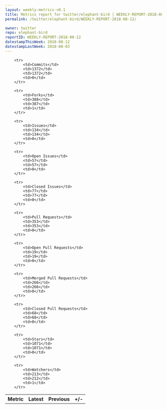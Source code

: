 ```yaml
---
layout: weekly-metrics-v0.1
title: Metrics report for twitter/elephant-bird | WEEKLY-REPORT-2018-08-12
permalink: /twitter/elephant-bird/WEEKLY-REPORT-2018-08-12/

owner: twitter
repo: elephant-bird
reportID: WEEKLY-REPORT-2018-08-12
datestampThisWeek: 2018-08-12
datestampLastWeek: 2018-08-03
---
```




<table style="width: 100%;">
    <tr>
        <th>Metric</th>
        <th>Latest</th>
        <th>Previous</th>
        <th>+/-</th>
    </tr>

        <tr>
            <td>Commits</td>
            <td>1372</td>
            <td>1372</td>
            <td>0</td>
        </tr>
        
        <tr>
            <td>Forks</td>
            <td>388</td>
            <td>387</td>
            <td>1</td>
        </tr>
        
        <tr>
            <td>Issues</td>
            <td>134</td>
            <td>134</td>
            <td>0</td>
        </tr>
        
        <tr>
            <td>Open Issues</td>
            <td>57</td>
            <td>57</td>
            <td>0</td>
        </tr>
        
        <tr>
            <td>Closed Issues</td>
            <td>77</td>
            <td>77</td>
            <td>0</td>
        </tr>
        
        <tr>
            <td>Pull Requests</td>
            <td>353</td>
            <td>353</td>
            <td>0</td>
        </tr>
        
        <tr>
            <td>Open Pull Requests</td>
            <td>19</td>
            <td>19</td>
            <td>0</td>
        </tr>
        
        <tr>
            <td>Merged Pull Requests</td>
            <td>266</td>
            <td>266</td>
            <td>0</td>
        </tr>
        
        <tr>
            <td>Closed Pull Requests</td>
            <td>68</td>
            <td>68</td>
            <td>0</td>
        </tr>
        
        <tr>
            <td>Stars</td>
            <td>1071</td>
            <td>1071</td>
            <td>0</td>
        </tr>
        
        <tr>
            <td>Watchers</td>
            <td>213</td>
            <td>212</td>
            <td>1</td>
        </tr>
        
</table>

